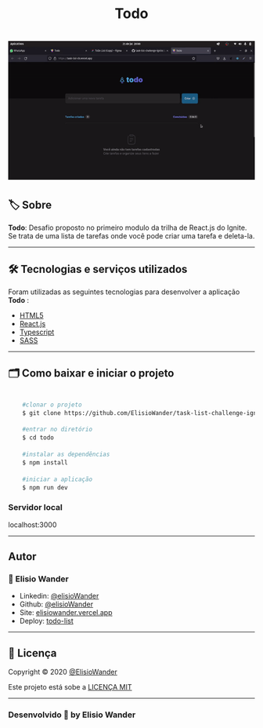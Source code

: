 <h1 align="center">
    Todo
</h1>

<h1 align="center">
    <img src="src/assets/todo.gif" width="600px"> 
</h1>

## 🏷️ Sobre 
**Todo**: Desafio proposto no primeiro modulo da trilha de React.js do Ignite. Se trata de uma lista de tarefas onde você pode criar uma tarefa e deleta-la.

---

## 🛠️ Tecnologias e serviços utilizados
Foram utilizadas as seguintes tecnologias para desenvolver a aplicação **Todo** :

- [HTML5](https://html.com/)
- [React.js](https://pt-br.reactjs.org/)
- [Typescript](https://www.typescriptlang.org/)
- [SASS](https://sass-lang.com/)

---

## 🗂️ Como baixar e iniciar o projeto 

```bash

    #clonar o projeto
    $ git clone https://github.com/ElisioWander/task-list-challenge-ignite.git

    #entrar no diretório
    $ cd todo

    #instalar as dependências
    $ npm install

    #iniciar a aplicação
    $ npm run dev
```
### Servidor local
localhost:3000

---

## Autor
### 👤 Elisio Wander

- Linkedin: [@elisioWander](https://www.linkedin.com/in/elisio-wander-b88b69136/)
- Github: [@elisioWander](https://github.com/ElisioWander)
- Site: [elisiowander.vercel.app](https://elisiowander.vercel.app)
- Deploy: [todo-list](https://task-list-ch.vercel.app/)

---
## 📝 Licença
Copyright © 2020 [@ElisioWander](https://github.com/ElisioWander/task-list-challenge-ignite/blob/main/LICENSE)

Este projeto está sobe a [LICENÇA MIT](https://opensource.org/licenses/MIT)

---

### Desenvolvido 💜 by Elisio Wander
